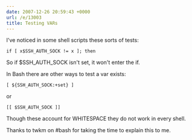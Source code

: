 ```yaml
---
date: 2007-12-26 20:59:43 +0000
url: /e/13003
title: Testing VARs
---
```



I've noticed in some shell scripts these sorts of tests:


	if [ x$SSH_AUTH_SOCK != x ]; then

So if $SSH_AUTH_SOCK isn't set, it won't enter the if.

In Bash there are other ways to test a var exists:


	[ ${SSH_AUTH_SOCK:+set} ]

or


	[[ $SSH_AUTH_SOCK ]]

Though these account for WHITESPACE they do not work in every shell.

Thanks to twkm on #bash for taking the time to explain this to me.

